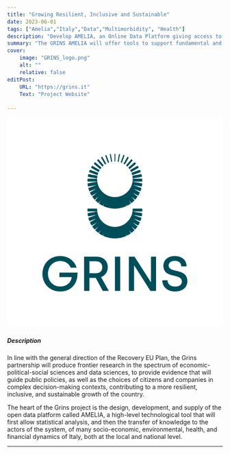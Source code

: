 ```yaml
---
title: "Growing Resilient, Inclusive and Sustainable"
date: 2023-06-01
tags: ["Amelia","Italy","Data","Multimorbidity", "Health"]
description: "Develop AMELIA, an Online Data Platform giving access to high quality data and instruments for data analysis for a wide range of applications"
summary: "The GRINS AMELIA will offer tools to support fundamental and applied research for firms and households and for policy analysis and evaluation of the actions of public administrations, create knowledge and transfer it to private and public actors as well as to the national system of research."
cover:
    image: "GRINS_logo.png"
    alt: ""
    relative: false
editPost:
    URL: "https://grins.it"
    Text: "Project Website"

---
```


![](GRINS_logo.png)

##### Description

In line with the general direction of the Recovery EU Plan, the Grins partnership will produce frontier research in the spectrum of economic-political-social sciences and data sciences, to provide evidence that will guide public policies, as well as the choices of citizens and companies in complex decision-making contexts, contributing to a more resilient, inclusive, and sustainable growth of the country. 

The heart of the Grins project is the design, development, and supply of the open data platform called AMELIA, a high-level technological tool that will first allow statistical analysis, and then the transfer of knowledge to the actors of the system, of many socio-economic, environmental, health, and financial dynamics of Italy, both at the local and national level.

---

